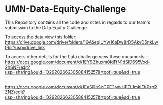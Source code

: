 # UMN-Data-Equity-Challenge
This Repository contains all the code and notes in regards to our team's submission to the Data Equity Challenge.

To access the data view this folder: https://drive.google.com/drive/folders/1GASeqlUYw16qDw8rD5AkuD5nkLwtRjlr?usp=drive_link

To access other details for the Data challenge view these documents:
-https://docs.google.com/document/d/1EY9lZhuxm0IdFfN1dSID695Vxd-2hSNF/edit?usp=sharing&ouid=102928266230588415257&rtpof=true&sd=true

-https://docs.google.com/document/d/1EeSi9hScCPE3psvHFEL1mKlEkPzgRZNZ/edit?usp=sharing&ouid=102928266230588415257&rtpof=true&sd=true
